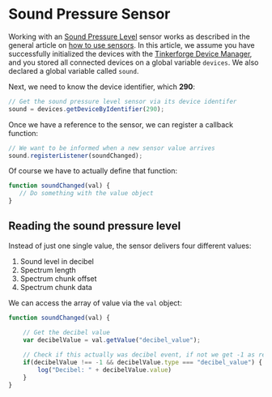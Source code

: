 # Sound Pressure Sensor

Working with an [Sound Pressure Level](https://www.tinkerforge.com/en/doc/Hardware/Bricklets/Sound_Pressure_Level.html) sensor works as described in the general article on [how to use sensors](./). In this article, we assume you have successfully initialized the devices with the [Tinkerforge Device Manager](../../tinkerforge-device-manager.md), and you stored all connected devices on a global variable `devices`. We also declared a global variable called `sound`. 

Next, we need to know the device identifier, which **290**:

```javascript
// Get the sound pressure level sensor via its device identifer
sound = devices.getDeviceByIdentifier(290);
```

Once we have a reference to the sensor, we can register a callback function:

```javascript
// We want to be informed when a new sensor value arrives
sound.registerListener(soundChanged);
```

Of course we have to actually define that function:

```javascript
function soundChanged(val) {
   // Do something with the value object
}
```

## Reading the sound pressure level

Instead of just one single value, the sensor delivers four different values:

1. Sound level in decibel
2. Spectrum length
3. Spectrum chunk offset
4. Spectrum chunk data

We can access the array of value via the `val` object:

```javascript
function soundChanged(val) {

    // Get the decibel value
    var decibelValue = val.getValue("decibel_value");
    
    // Check if this actually was decibel event, if not we get -1 as result
    if(decibelValue !== -1 && decibelValue.type === "decibel_value") {
        log("Decibel: " + decibelValue.value)
    }
}
```

